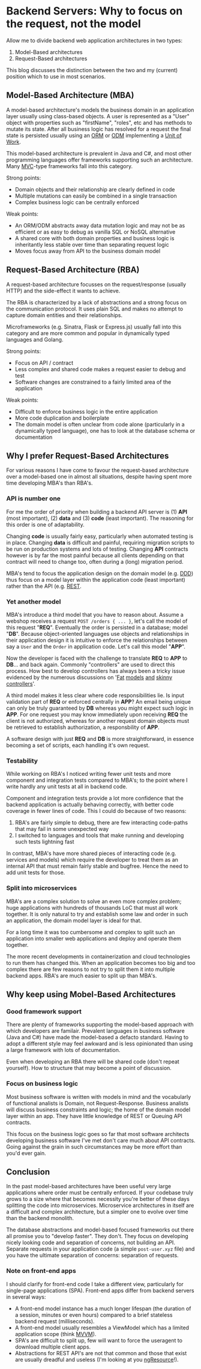# Backend Servers: Why to focus on the request, not the model

Allow me to divide backend web application architectures in two types:

1. Model-Based architectures
2. Request-Based architectures

This blog discusses the distinction between the two and my (current) position which to use in most scenarios.

## Model-Based Architecture (MBA)

A model-based architecture's models the business domain in an application layer usually using class-based objects. A user is represented as a "User" object with properties such as "firstName", "roles", etc and has methods to mutate its state. After all business logic has resolved for a request the final state is persisted usually using an [ORM](https://en.wikipedia.org/wiki/Object-relational_mapping) or [ODM](https://stackoverflow.com/questions/12261866/what-is-the-difference-between-an-orm-and-an-odm) implementing a [Unit of Work](https://martinfowler.com/eaaCatalog/unitOfWork.html).

This model-based architecture is prevalent in Java and C#, and most other programming languages offer frameworks supporting such an architecture. Many [MVC](https://en.wikipedia.org/wiki/Model%E2%80%93view%E2%80%93controller)-type frameworks fall into this category.

Strong points:

- Domain objects and their relationship are clearly defined in code
- Multiple mutations can easily be combined in a single transaction
- Complex business logic can be centrally enforced

Weak points:

- An ORM/ODM abstracts away data mutation logic and may not be as efficient or as easy to debug as vanilla SQL or NoSQL alternative
- A shared core with both domain properties and business logic is inheritantly less stable over time than separating request logic
- Moves focus away from API to the business domain model

## Request-Based Architecture (RBA)

A request-based architecture focusses on the request/response (usually HTTP) and the side-effect it wants to achieve.

The RBA is characterized by a lack of abstractions and a strong focus on the communication protocol. It uses plain SQL and makes no attempt to capture domain entities and their relationships.

Microframeworks (e.g. Sinatra, Flask or Express.js) usually fall into this category and are more common and popular in dynamically typed languages and Golang.

Strong points:

- Focus on API / contract
- Less complex and shared code makes a request easier to debug and test
- Software changes are constrained to a fairly limited area of the application

Weak points:

- Difficult to enforce business logic in the entire application
- More code duplication and boilerplate
- The domain model is often unclear from code alone (particularly in a dynamically typed language), one has to look at the database schema or documentation

## Why I prefer Request-Based Architectures

For various reasons I have come to favour the request-based architecture over a model-based one in almost all situations, despite having spent more time developing MBA's than RBA's.

### API is number one

For me the order of priority when building a backend API server is (1) **API** (most important), (2) **data** and (3) **code** (least important). The reasoning for this order is one of adaptability.

Changing **code** is usually fairly easy, particularly when automated testing is in place. Changing **data** is difficult and painful, requiring migration scripts to be run on production systems and lots of testing. Changing **API** contracts however is by far the most painful because all clients depending on that contract will need to change too, often during a (long) migration period.

MBA's tend to focus the application design on the domain model (e.g. [DDD](https://en.wikipedia.org/wiki/Domain-driven_design)) thus focus on a model layer within the application code (least important) rather than the API (e.g. [REST](https://en.wikipedia.org/wiki/Representational_state_transfer).

### Yet another model

MBA's introduce a third model that you have to reason about. Assume a webshop receives a request `POST /orders { ... }`, let's call the model of this request "**REQ**". Eventually the order is persisted in a database; model "**DB**". Because object-oriented languages use objects and relationships in their application design it is intuitive to enforce the relationships between say a `User` and the `Order` in application code. Let's call this model "**APP**".

Now the developer is faced with the challenge to translate **REQ** to **APP** to **DB**... and back again. Commonly "controllers" are used to direct this process. How best to develop controllers has always been a tricky issue evidenced by the numerous discussions on '[Fat](http://blog.joncairns.com/2013/04/fat-model-skinny-controller-is-a-load-of-rubbish/) [models](https://stackoverflow.com/questions/14044681/fat-models-and-skinny-controllers-sounds-like-creating-god-models) [and](https://www.slideshare.net/damiansromek/thin-controllers-fat-models-proper-code-structure-for-mvc) [skinny](http://robdvr.com/fat-models-skinny-controllers-skinny-models-skinny-controllers/) [controllers](http://weblog.jamisbuck.org/2006/10/18/skinny-controller-fat-model)'.

A third model makes it less clear where code responsibilities lie. Is input validation part of **REQ** or enforced centrally in **APP**? An email being unique can only be truly guaranteed by **DB** whereas you might expect such logic in **APP**. For one request you may know immediately upon receiving **REQ** the client is not authorized, whereas for another request domain objects must be retrieved to establish authorization, a responsbility of **APP**.

A software design with just **REQ** and **DB** is more straightforward, in essence becoming a set of scripts, each handling it's own request.

### Testability

While working on RBA's I noticed writing fewer unit tests and more component and integration tests compared to MBA's; to the point where I write hardly any unit tests at all in backend code.

Component and integration tests provide a lot more confidence that the backend application is actually behaving correctly, with better code coverage in fewer lines of code. This I could do because of two reasons:

1. RBA's are fairly simple to debug, there are few interacting code-paths that may fail in some unexpected way
2. I switched to languages and tools that make running and developing such tests lightning fast

In contrast, MBA's have more shared pieces of interacting code (e.g. services and models) which require the developer to treat them as an internal API that must remain fairly stable and bugfree. Hence the need to add unit tests for those.

### Split into microservices

MBA's are a complex solution to solve an even more complex problem; huge applications with hundreds of thousands LoC that must all work together. It is only natural to try and establish some law and order in such an application, the domain model layer is ideal for that.

For a long time it was too cumbersome and complex to split such an application into smaller web applications and deploy and operate them together.

The more recent developments in containerization and cloud technologies to run them has changed this. When an application becomes too big and too complex there are few reasons to not try to split them it into multiple backend apps. RBA's are much easier to split up than MBA's.

## Why keep using Mobel-Based Architectures

### Good framework support

There are plenty of frameworks supporting the model-based approach with which developers are familair. Prevalent languages in business software (Java and C#) have made the model-based a defacto standard. Having to adopt a different style may feel awkward and is less opinionated than using a large framework with lots of documentation.

Even when developing an RBA there will be shared code (don't repeat yourself). How to structure that may become a point of discussion.

### Focus on business logic

Most business software is written with models in mind and the vocabularly of functional analists is Domain, not Request-Response. Business analists will discuss business constraints and logic; the home of the domain model layer within an app. They have little knowledge of REST or Queuing API contracts.

This focus on the business logic goes so far that most software architects developing business software I've met don't care much about API contracts. Going against the grain in such circumstances may be more effort than you'd ever gain.

## Conclusion

In the past model-based architectures have been useful very large applications where order must be centrally enforced. If your codebase truly grows to a size where that becomes necessity you're better of these days splitting the code into microservices. Microservice architectures in itself are a difficult and complex architecture, but a simpler one to evolve over time than the backend monolith.

The database abstractions and model-based focused frameworks out there all promise you to "develop faster". They don't. They focus on developing nicely looking code and separation of concerns, not building an API. Separate requests in your application code (a simple `post-user.xyz` file) and you have the ultimate separation of concerns: separation of requests.

### Note on front-end apps

I should clarify for front-end code I take a different view, particularly for single-page applications (SPA). Front-end apps differ from backend servers in several ways:

- A front-end model instance has a much longer lifespan (the duration of a session, minutes or even hours) compared to a brief stateless backend request (milliseconds).
- A front-end model usually resembles a ViewModel which has a limited application scope (think [MVVM](https://en.wikipedia.org/wiki/Model%E2%80%93view%E2%80%93viewmodel)).
- SPA's are difficult to split up, few will want to force the useragent to download multiple client apps.
- Abstractions for REST API's are not that common and those that exist are usually dreadful and useless (I'm looking at you [ngResource](https://docs.angularjs.org/api/ngResource/service/$resource)!).
